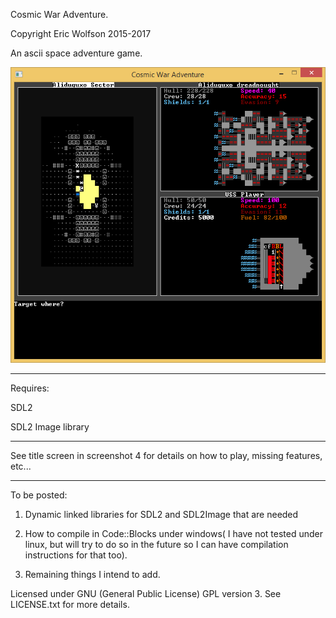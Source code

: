 Cosmic War Adventure.

Copyright Eric Wolfson 2015-2017

An ascii space adventure game.

![Alt text](/screenshots/screenshotcwa3.jpg?raw=true "Screenshot1")

---

Requires:

SDL2

SDL2 Image library

---

See title screen in screenshot 4 for details on how to play, missing features, etc...

------------

To be posted:

1) Dynamic linked libraries for SDL2 and SDL2Image that are needed

2) How to compile in Code::Blocks under windows( I have not tested under linux, but will try to do so in the future so I can have compilation instructions for that too).

3) Remaining things I intend to add.


Licensed under GNU (General Public License) GPL version 3.
See LICENSE.txt for more details.
